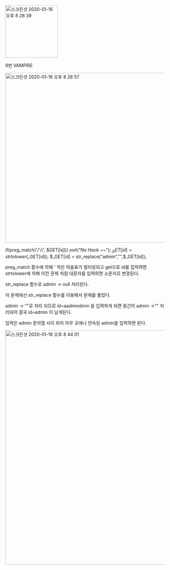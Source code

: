 <img width="165" alt="스크린샷 2020-01-16 오후 8 28 39" src="https://user-images.githubusercontent.com/54495632/72521664-321df100-389f-11ea-9c58-949371451f63.png">

9번 VAMPIRE

<img width="535" alt="스크린샷 2020-01-16 오후 8 28 57" src="https://user-images.githubusercontent.com/54495632/72521761-67c2da00-389f-11ea-9808-f91816b3e20d.png">


if(preg_match('/\'/i', $_GET[id])) exit("No Hack ~_~");
$_GET[id] = strtolower($_GET[id]);
$_GET[id] = str_replace("admin","",$_GET[id]);

preg_match 함수에 의해 ' 작은 따옴표가 필터링되고
get으로 id를 입력하면 strtolower에 의해 이전 문제 처럼 대문자를 입력하면
소문자로 변경된다.

str_replace 함수로 admin -> null 처리된다.

이 문제에선 str_replace 함수를 이용해서 문제를 풀었다.

admin -> ""로 처리 되므로
id=aadmindmin 을 입력하게 되면 중간의 admin ->"" 처리되어
결국 id=admin 이 남게된다.

입력은 admin 문자열 사이 위치 아무 곳에나  연속된 admin을 입력하면 된다.

<img width="738" alt="스크린샷 2020-01-16 오후 8 44 01" src="https://user-images.githubusercontent.com/54495632/72522609-71e5d800-38a1-11ea-8668-083d56ad44dc.png">